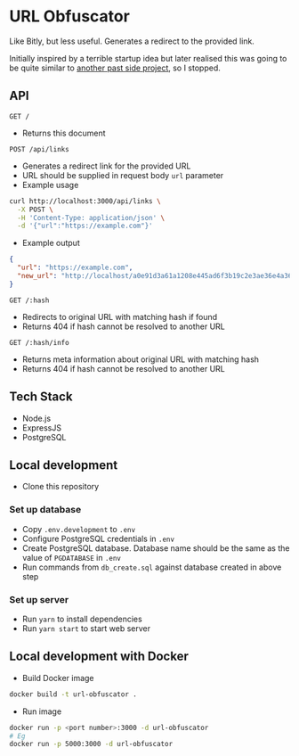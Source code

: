 # URL Obfuscator

Like Bitly, but less useful. Generates a redirect to the provided link.

Initially inspired by a terrible startup idea but later realised this was going to be quite similar to [another past side project](https://github.com/PakkuDon/LinkIt), so I stopped.

## API

```
GET /
```
- Returns this document

```
POST /api/links
```
- Generates a redirect link for the provided URL
- URL should be supplied in request body `url` parameter
- Example usage
```sh
curl http://localhost:3000/api/links \
  -X POST \
  -H 'Content-Type: application/json' \
  -d '{"url":"https://example.com"}'
```
- Example output
```json
{
  "url": "https://example.com",
  "new_url": "http://localhost/a0e91d3a61a1208e445ad6f3b19c2e3ae36e4a36f3d4edc78828b52c1d9ddabec94ac291e4ea7f8f3609f1972451df7284ee90edf8875b42e42083eb0f352c97"
}
```

```
GET /:hash
```
- Redirects to original URL with matching hash if found
- Returns 404 if hash cannot be resolved to another URL

```
GET /:hash/info
```
- Returns meta information about original URL with matching hash
- Returns 404 if hash cannot be resolved to another URL

## Tech Stack
- Node.js
- ExpressJS
- PostgreSQL

## Local development
- Clone this repository

### Set up database
- Copy `.env.development` to `.env`
- Configure PostgreSQL credentials in `.env`
- Create PostgreSQL database. Database name should be the same as the value of `PGDATABASE` in `.env`
- Run commands from `db_create.sql` against database created in above step

### Set up server
- Run `yarn` to install dependencies
- Run `yarn start` to start web server

## Local development with Docker
- Build Docker image
```sh
docker build -t url-obfuscator .
```
- Run image
```sh
docker run -p <port number>:3000 -d url-obfuscator
# Eg
docker run -p 5000:3000 -d url-obfuscator
```
